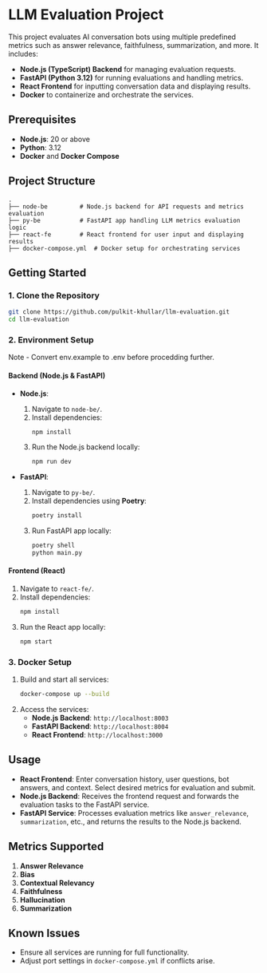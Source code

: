 # LLM Evaluation Project

This project evaluates AI conversation bots using multiple predefined metrics such as answer relevance, faithfulness, summarization, and more. It includes:
- **Node.js (TypeScript) Backend** for managing evaluation requests.
- **FastAPI (Python 3.12)** for running evaluations and handling metrics.
- **React Frontend** for inputting conversation data and displaying results.
- **Docker** to containerize and orchestrate the services.

## Prerequisites
- **Node.js**: 20 or above
- **Python**: 3.12
- **Docker** and **Docker Compose**

## Project Structure
```
.
├── node-be         # Node.js backend for API requests and metrics evaluation
├── py-be           # FastAPI app handling LLM metrics evaluation logic
├── react-fe        # React frontend for user input and displaying results
├── docker-compose.yml  # Docker setup for orchestrating services
```

## Getting Started

### 1. Clone the Repository
```bash
git clone https://github.com/pulkit-khullar/llm-evaluation.git
cd llm-evaluation
```

### 2. Environment Setup

Note - Convert env.example to .env before procedding further.

#### Backend (Node.js & FastAPI)
- **Node.js**:
  1. Navigate to `node-be/`.
  2. Install dependencies:
     ```bash
     npm install
     ```
  3. Run the Node.js backend locally:
     ```bash
     npm run dev
     ```

- **FastAPI**:
  1. Navigate to `py-be/`.
  2. Install dependencies using **Poetry**:
     ```bash
     poetry install
     ```
  3. Run FastAPI app locally:
     ```bash
     poetry shell
     python main.py
     ```

#### Frontend (React)
1. Navigate to `react-fe/`.
2. Install dependencies:
   ```bash
   npm install
   ```
3. Run the React app locally:
   ```bash
   npm start
   ```

### 3. Docker Setup

1. Build and start all services:
   ```bash
   docker-compose up --build
   ```
2. Access the services:
   - **Node.js Backend**: `http://localhost:8003`
   - **FastAPI Backend**: `http://localhost:8004`
   - **React Frontend**: `http://localhost:3000`

## Usage

- **React Frontend**: Enter conversation history, user questions, bot answers, and context. Select desired metrics for evaluation and submit.
- **Node.js Backend**: Receives the frontend request and forwards the evaluation tasks to the FastAPI service.
- **FastAPI Service**: Processes evaluation metrics like `answer_relevance`, `summarization`, etc., and returns the results to the Node.js backend.

## Metrics Supported
1. **Answer Relevance**
2. **Bias**
3. **Contextual Relevancy**
4. **Faithfulness**
5. **Hallucination**
6. **Summarization**

## Known Issues
- Ensure all services are running for full functionality.
- Adjust port settings in `docker-compose.yml` if conflicts arise.

